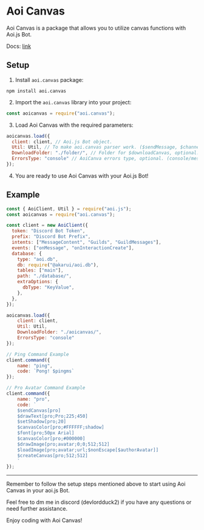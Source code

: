 
# Aoi Canvas

Aoi Canvas is a package that allows you to utilize canvas functions with Aoi.js Bot.

Docs: [link](https://aoicanvas.vercel.app/)

## Setup

1. Install `aoi.canvas` package:
```shell
npm install aoi.canvas
```

2. Import the `aoi.canvas` library into your project:
```javascript
const aoicanvas = require("aoi.canvas");
```

3. Load Aoi Canvas with the required parameters:
```javascript
aoicanvas.load({
  client: client, // Aoi.js Bot object.
  Util: Util, // To make aoi.canvas parser work. ($sendMessage, $channelSendMessage, $interactionReply, etc)
  DownloadFolder: "./folder/", // Folder for $downloadCanvas, optional.
  ErrorsType: "console" // AoiCanva errors type, optional. (console/message/none)
});
```

4. You are ready to use Aoi Canvas with your Aoi.js Bot!

## Example

```javascript
const { AoiClient, Util } = require("aoi.js");
const aoicanvas = require("aoi.canvas");

const client = new AoiClient({
  token: "Discord Bot Token",
  prefix: "Discord Bot Prefix",
  intents: ["MessageContent", "Guilds", "GuildMessages"],
  events: ["onMessage", "onInteractionCreate"],
  database: {
    type: "aoi.db",
    db: require("@akarui/aoi.db"),
    tables: ["main"],
    path: "./database/",
    extraOptions: {
      dbType: "KeyValue",
    },
  },
});

aoicanvas.load({
    client: client,
    Util: Util,
    DownloadFolder: "./aoicanvas/",
    ErrorsType: "console"
});

// Ping Command Example
client.command({
    name: "ping",
    code: `Pong! $pingms`
});

// Pro Avatar Command Example
client.command({
    name: "pro",
    code: `
    $sendCanvas[pro]
    $drawText[pro;Pro;225;450]
    $setShadow[pro;20]
    $canvasColor[pro;#FFFFFF;shadow]
    $font[pro;50px Arial]
    $canvasColor[pro;#000000]
    $drawImage[pro;avatar;0;0;512;512]
    $loadImage[pro;avatar;url;$nonEscape[$authorAvatar]]
    $createCanvas[pro;512;512]
    `
});
```

---

Remember to follow the setup steps mentioned above to start using Aoi Canvas in your aoi.js Bot.

Feel free to dm me in discord (devlordduck2) if you have any questions or need further assistance.

Enjoy coding with Aoi Canvas!
